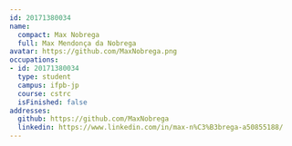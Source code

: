 ```yaml
---
id: 20171380034
name:
  compact: Max Nobrega
  full: Max Mendonça da Nobrega
avatar: https://github.com/MaxNobrega.png
occupations:
- id: 20171380034
  type: student
  campus: ifpb-jp
  course: cstrc
  isFinished: false
addresses:
  github: https://github.com/MaxNobrega
  linkedin: https://www.linkedin.com/in/max-n%C3%B3brega-a50855188/
---
```

